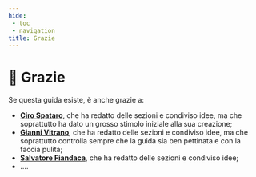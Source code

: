 ```yaml
---
hide:
 - toc
 - navigation
title: Grazie
---
```



# 🙏 Grazie

Se questa guida esiste, è anche grazie a:

- [**Ciro Spataro**](https://twitter.com/cirospat), che ha redatto delle sezioni e condiviso idee, ma che soprattutto ha dato  un grosso stimolo iniziale alla sua creazione;
- [**Gianni Vitrano**](https://twitter.com/gbvitrano), che ha redatto delle sezioni e condiviso idee, ma che soprattutto controlla sempre che la guida sia ben pettinata e con la faccia pulita;
- [**Salvatore Fiandaca**](https://twitter.com/totofiandaca), che ha redatto delle sezioni e condiviso idee;
-  ....

